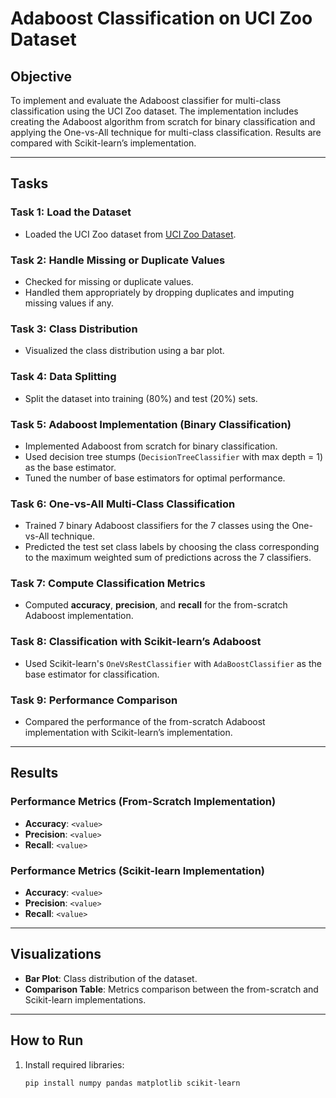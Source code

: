 # Adaboost Classification on UCI Zoo Dataset  

## Objective  
To implement and evaluate the Adaboost classifier for multi-class classification using the UCI Zoo dataset. The implementation includes creating the Adaboost algorithm from scratch for binary classification and applying the One-vs-All technique for multi-class classification. Results are compared with Scikit-learn’s implementation.

---

## Tasks  

### **Task 1: Load the Dataset**  
- Loaded the UCI Zoo dataset from [UCI Zoo Dataset](https://archive.ics.uci.edu/dataset/111/zoo).  

### **Task 2: Handle Missing or Duplicate Values**  
- Checked for missing or duplicate values.  
- Handled them appropriately by dropping duplicates and imputing missing values if any.  

### **Task 3: Class Distribution**  
- Visualized the class distribution using a bar plot.  

### **Task 4: Data Splitting**  
- Split the dataset into training (80%) and test (20%) sets.  

### **Task 5: Adaboost Implementation (Binary Classification)**  
- Implemented Adaboost from scratch for binary classification.  
- Used decision tree stumps (`DecisionTreeClassifier` with max depth = 1) as the base estimator.  
- Tuned the number of base estimators for optimal performance.  

### **Task 6: One-vs-All Multi-Class Classification**  
- Trained 7 binary Adaboost classifiers for the 7 classes using the One-vs-All technique.  
- Predicted the test set class labels by choosing the class corresponding to the maximum weighted sum of predictions across the 7 classifiers.  

### **Task 7: Compute Classification Metrics**  
- Computed **accuracy**, **precision**, and **recall** for the from-scratch Adaboost implementation.  

### **Task 8: Classification with Scikit-learn’s Adaboost**  
- Used Scikit-learn's `OneVsRestClassifier` with `AdaBoostClassifier` as the base estimator for classification.  

### **Task 9: Performance Comparison**  
- Compared the performance of the from-scratch Adaboost implementation with Scikit-learn’s implementation.  

---

## Results  

### **Performance Metrics (From-Scratch Implementation)**  
- **Accuracy**: `<value>`  
- **Precision**: `<value>`  
- **Recall**: `<value>`  

### **Performance Metrics (Scikit-learn Implementation)**  
- **Accuracy**: `<value>`  
- **Precision**: `<value>`  
- **Recall**: `<value>`  

---

## Visualizations  

- **Bar Plot**: Class distribution of the dataset.  
- **Comparison Table**: Metrics comparison between the from-scratch and Scikit-learn implementations.  

---

## How to Run  

1. Install required libraries:  
   ```bash
   pip install numpy pandas matplotlib scikit-learn
